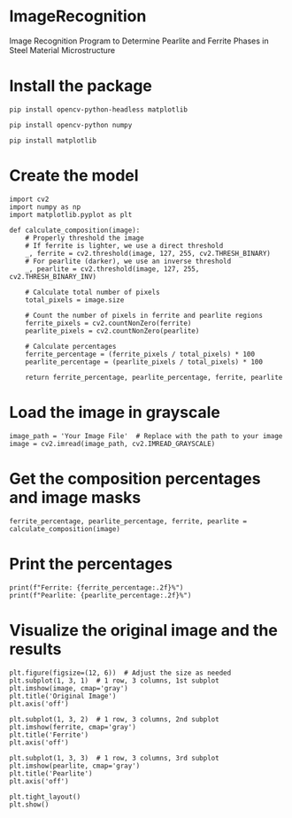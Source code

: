 # ImageRecognition
Image Recognition Program to Determine Pearlite and Ferrite Phases in Steel Material Microstructure

# Install the package
    pip install opencv-python-headless matplotlib

    pip install opencv-python numpy

    pip install matplotlib

# Create the model
    import cv2
    import numpy as np
    import matplotlib.pyplot as plt

    def calculate_composition(image):
        # Properly threshold the image
        # If ferrite is lighter, we use a direct threshold
        _, ferrite = cv2.threshold(image, 127, 255, cv2.THRESH_BINARY)
        # For pearlite (darker), we use an inverse threshold
        _, pearlite = cv2.threshold(image, 127, 255, cv2.THRESH_BINARY_INV)

        # Calculate total number of pixels
        total_pixels = image.size

        # Count the number of pixels in ferrite and pearlite regions
        ferrite_pixels = cv2.countNonZero(ferrite)
        pearlite_pixels = cv2.countNonZero(pearlite)

        # Calculate percentages
        ferrite_percentage = (ferrite_pixels / total_pixels) * 100
        pearlite_percentage = (pearlite_pixels / total_pixels) * 100

        return ferrite_percentage, pearlite_percentage, ferrite, pearlite

# Load the image in grayscale
    image_path = 'Your Image File'  # Replace with the path to your image
    image = cv2.imread(image_path, cv2.IMREAD_GRAYSCALE)

# Get the composition percentages and image masks
    ferrite_percentage, pearlite_percentage, ferrite, pearlite = calculate_composition(image)

# Print the percentages
    print(f"Ferrite: {ferrite_percentage:.2f}%")
    print(f"Pearlite: {pearlite_percentage:.2f}%")

# Visualize the original image and the results
    plt.figure(figsize=(12, 6))  # Adjust the size as needed
    plt.subplot(1, 3, 1)  # 1 row, 3 columns, 1st subplot
    plt.imshow(image, cmap='gray')
    plt.title('Original Image')
    plt.axis('off')

    plt.subplot(1, 3, 2)  # 1 row, 3 columns, 2nd subplot
    plt.imshow(ferrite, cmap='gray')
    plt.title('Ferrite')
    plt.axis('off')
    
    plt.subplot(1, 3, 3)  # 1 row, 3 columns, 3rd subplot
    plt.imshow(pearlite, cmap='gray')
    plt.title('Pearlite')
    plt.axis('off')
    
    plt.tight_layout()
    plt.show()
